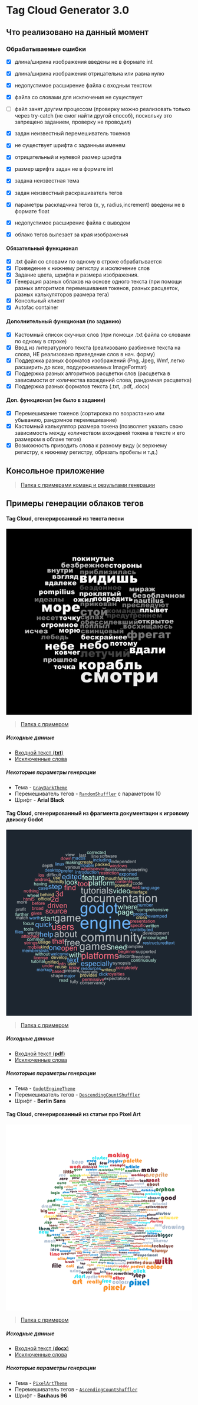 # Tag Cloud Generator 3.0

## Что реализовано на данный момент

### Обрабатываемые ошибки
- [x] длина/ширина изображения введены не в формате int
- [x] длина/ширина изображения отрицательна или равна нулю
- [x] недопустимое расширение файла с входным текстом
- [x] файла со словами для исключения не существует
- [ ] файл занят другим процессом (проверку можно реализовать только через try-catch (не смог найти другой способ), поскольку это запрещено заданием, проверку не проводил)
- [x] задан неизвестный перемешиватель токенов
- [x] не существует шрифта с заданным именем
- [x] отрицательный и нулевой размер шрифта
- [x] размер шрифта задан не в формате int
- [x] задана неизвестная тема
- [x] задан неизвестный раскрашиватель тегов
- [x] параметры раскладчика тегов (x, y, radius,increment) введены не в формате float
- [x] недопустимое расширение файла с выводом
- [x] облако тегов вылезает за края изображения


#### Обязательный функционал

- [x] .txt файл со словами по одному в строке обрабатывается
- [x] Приведение к нижнему регистру и исключение слов
- [x] Задание цвета, шрифта и размера изображения.
- [x] Генерация разных облаков на основе одного текста (при помощи разных алгоритмов перемешивания токенов, разных расцветок, разных калькуляторов размера тега)
- [x] Консольный клиент
- [x] Autofac container

#### Дополнительный функционал (по заданию)

- [x] Кастомный список скучных слов (при помощи .txt файла со словами по одному в строке)
- [x] Ввод из литературного текста (реализовано разбиение текста на слова, НЕ реализовано приведение слов в нач. форму)
- [x] Поддержка разных форматов изображений (Png, Jpeg, Wmf, легко расширить до всех, поддерживаемых ImageFormat)
- [x] Поддержка разных алгоритмов расцветки слов (расцветка в зависимости от количества вхождений слова, рандомная расцветка)
- [x] Поддержка разных форматов текста (.txt, .pdf, .docx)

#### Доп. функционал (не было в задании)

- [x] Перемешивание токенов (сортировка по возрастанию или убыванию, рандомное перемешивание)
- [x] Кастомный калькулятор размера токена (позволяет указать свою зависимость между количеством вхождений токена в тексте и его размером в облаке тегов)
- [x] Возможность приводить слова к разному виду (к верхнему регистру, к нижнему регистру, обрезать пробелы и т.д.)

## Консольное приложение

>[Папка с примерами команд и результами генерации](https://github.com/Sc222/fp/tree/hometask/TagsCloud/Examples/Console%20app)


## Примеры генерации облаков тегов

#### Tag Cloud, сгенерированный из текста песни

![](https://raw.githubusercontent.com/Sc222/fp/hometask/TagsCloud/Examples/Txt/result.png)
>[Папка с примером](https://github.com/Sc222/fp/tree/hometask/TagsCloud/Examples/Txt)

##### Исходные данные

- [Входной текст (**txt**)](https://github.com/Sc222/fp/blob/hometask/TagsCloud/Examples/Txt/song.txt)
- [Исключенные слова](https://github.com/Sc222/fp/blob/hometask/TagsCloud/Examples/Txt/exclude.txt)


##### Некоторые параметры генерации

- Тема  - [`GrayDarkTheme`](https://github.com/Sc222/fp/blob/hometask/TagsCloud/TagsCloudVisualization/Styling/Themes/GrayDarkTheme.cs) 
- Перемешиватель тегов - [`RandomShuffler`](https://github.com/Sc222/fp/blob/hometask/TagsCloud/TagsCloudTextProcessing/Shufflers/RandomShuffler.cs) с параметром 10
- Шрифт - **Arial Black**

#### Tag Cloud, сгенерированный из фрагмента документации к игровому движку Godot

![](https://raw.githubusercontent.com/Sc222/fp/hometask/TagsCloud/Examples/Pdf/result.png)

>[Папка с примером](https://github.com/Sc222/fp/tree/hometask/TagsCloud/Examples/Pdf)

##### Исходные данные

- [Входной текст (**pdf**)](https://github.com/Sc222/fp/blob/hometask/TagsCloud/Examples/Pdf/godot.pdf)
- [Исключенные слова](https://github.com/Sc222/fp/blob/hometask/TagsCloud/Examples/Pdf/exclude.txt)
##### Некоторые параметры генерации

- Тема  - [`GodotEngineTheme`](https://github.com/Sc222/fp/blob/hometask/TagsCloud/TagsCloudVisualization/Styling/Themes/GodotEngineTheme.cs) 
- Перемешиватель тегов - [`DescendingCountShuffler`](https://github.com/Sc222/fp/blob/hometask/TagsCloud/TagsCloudTextProcessing/Shufflers/DescendingCountShuffler.cs)
- Шрифт - **Berlin Sans**

#### Tag Cloud, сгенерированный из статьи про Pixel Art

![](https://raw.githubusercontent.com/Sc222/fp/hometask/TagsCloud/Examples/Docx/result.png)

>[Папка с примером](https://github.com/Sc222/fp/tree/hometask/TagsCloud/Examples/Docx)

##### Исходные данные

- [Входной текст (**docx**)](https://github.com/Sc222/fp/blob/hometask/TagsCloud/Examples/Docx/pixel%20art.docx)
- [Исключенные слова](https://github.com/Sc222/fp/blob/hometask/TagsCloud/Examples/Docx/exclude.txt)

##### Некоторые параметры генерации

- Тема  - [`PixelArtTheme`](https://github.com/Sc222/fp/blob/hometask/TagsCloud/TagsCloudVisualization/Styling/Themes/PixelArtTheme.cs) 
- Перемешиватель тегов - [`AscendingCountShuffler`](https://github.com/Sc222/fp/blob/hometask/TagsCloud/TagsCloudTextProcessing/Shufflers/AscendingCountShuffler.cs)
- Шрифт - **Bauhaus 96**
